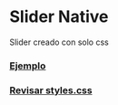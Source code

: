 # Slider Native

Slider creado con solo css

### [Ejemplo](https://edixonalberto.github.io/slider-native/)

### [Revisar styles.css](./src/style.css)
